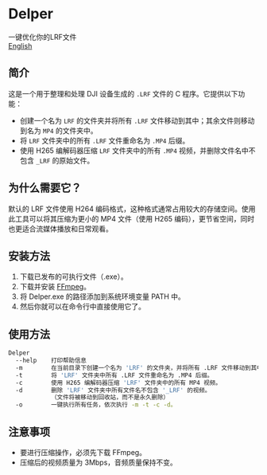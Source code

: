 # Delper
一键优化你的LRF文件  
[English](https://github.com/JasonL111/Delper/blob/main/README.en.md)
## 简介

这是一个用于整理和处理 DJI 设备生成的 `.LRF` 文件的 C 程序。它提供以下功能：
- 创建一个名为 `LRF` 的文件夹并将所有 `.LRF` 文件移动到其中；其余文件则移动到名为 `MP4` 的文件夹中。
- 将 `LRF` 文件夹中的所有 `.LRF` 文件重命名为 `.MP4` 后缀。
- 使用 H265 编解码器压缩 `LRF` 文件夹中的所有 `.MP4` 视频，并删除文件名中不包含 `_LRF` 的原始文件。

## 为什么需要它？

默认的 LRF 文件使用 H264 编码格式，这种格式通常占用较大的存储空间。使用此工具可以将其压缩为更小的 MP4 文件（使用 H265 编码），更节省空间，同时也更适合流媒体播放和日常观看。

## 安装方法

1. 下载已发布的可执行文件（.exe）。
2. 下载并安装 [FFmpeg](https://ffmpeg.org/download.html)。
3. 将 Delper.exe 的路径添加到系统环境变量 PATH 中。
4. 然后你就可以在命令行中直接使用它了。

## 使用方法
```bash
Delper
  --help    打印帮助信息
  -m        在当前目录下创建一个名为 'LRF' 的文件夹，并将所有 .LRF 文件移动到其中。
  -t        将 'LRF' 文件夹中所有 .LRF 文件重命名为 .MP4 后缀。
  -c        使用 H265 编解码器压缩 'LRF' 文件夹中的所有 MP4 视频。
  -d        删除 'LRF' 文件夹中所有文件名不包含 '_LRF' 的视频。
            （文件将被移动到回收站，而不是永久删除）
  -o        一键执行所有任务，依次执行 -m -t -c -d。
  ```
## 注意事项

- 要进行压缩操作，必须先下载 FFmpeg。
- 压缩后的视频质量为 3Mbps，音频质量保持不变。
